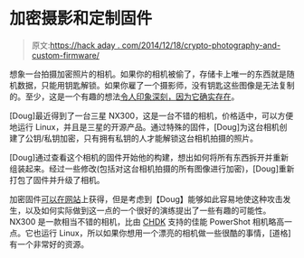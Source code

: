 # 加密摄影和定制固件

> 原文:[https://hack aday . com/2014/12/18/crypto-photography-and-custom-firmware/](https://hackaday.com/2014/12/18/crypto-photography-and-custom-firmware/)

想象一台拍摄加密照片的相机。如果你的相机被偷了，存储卡上唯一的东西就是随机数据，只能用钥匙解锁。如果你雇了一个摄影师，没有钥匙这些图像是无法复制的。至少，这是一个有趣的想法[令人印象深刻，因为它确实存在](https://sites.google.com/site/nxcryptophotography/home)。

[Doug]最近得到了一台三星 NX300，这是一台不错的相机，价格适中，可以方便地运行 Linux，并且是三星的开源产品。通过特殊的固件，[Doug]为这台相机创建了公钥/私钥加密，只有拥有私钥的人才能解锁这台相机拍摄的照片。

[Doug]通过查看这个相机的固件开始他的构建，想出如何将所有东西拆开并重新组装起来。经过一些修改(包括对这台相机拍摄的所有图像进行加密)，[Doug]重新打包了固件并升级了相机。

加密固件[可以在网站](https://sites.google.com/site/nxcryptophotography/downloads)上获得，但是考虑到【Doug】能够如此容易地使这种攻击发生，以及如何实际做到这一点的一个很好的演练提出了一些有趣的可能性。NX300 是一款相当不错的相机，比由 [CHDK](http://chdk.wikia.com/wiki/CHDK) 支持的佳能 PowerShot 相机略高一点。它也运行 Linux，所以如果你想用一个漂亮的相机做一些很酷的事情，[道格]有一个非常好的资源。